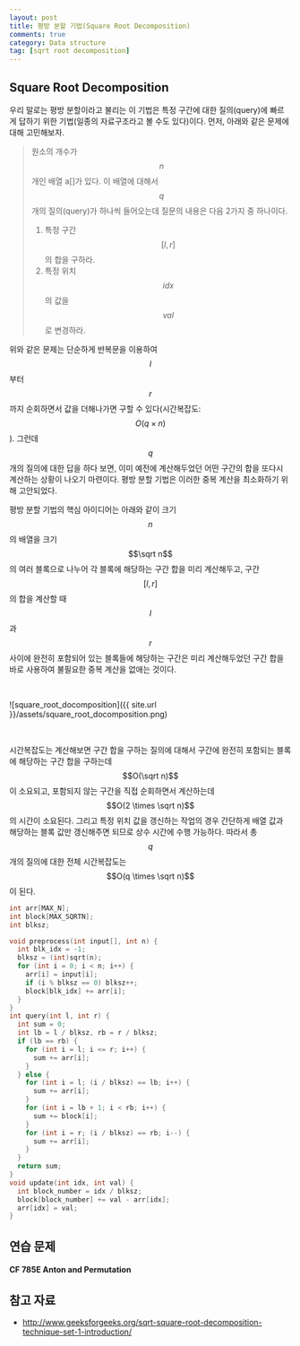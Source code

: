 ```yaml
---
layout: post
title: 평방 분할 기법(Square Root Decomposition)
comments: true
category: Data structure
tag: [sqrt root decomposition]
---
```

## Square Root Decomposition

우리 말로는 평방 분할이라고 불리는 이 기법은 특정 구간에 대한 질의(query)에 빠르게 답하기 위한 기법(일종의 자료구조라고 볼 수도 있다)이다. 먼저, 아래와 같은 문제에 대해 고민해보자.

> 원소의 개수가 $$n$$개인 배열 a[]가 있다. 이 배열에 대해서 $$q$$개의 질의(query)가 하나씩 들어오는데 질문의 내용은 다음 2가지 중 하나이다.
>
> 1. 특정 구간 $$[l, r]$$의 합을 구하라.
> 2. 특정 위치 $$idx$$의 값을 $$val$$로 변경하라.



위와 같은 문제는 단순하게 반복문을 이용하여 $$l$$부터 $$r$$까지 순회하면서 값을 더해나가면 구할 수 있다(시간복잡도: $$O(q \times n)$$). 그런데 $$q$$개의 질의에 대한 답을 하다 보면, 이미 예전에 계산해두었던 어떤 구간의 합을 또다시 계산하는 상황이 나오기 마련이다. 평방 분할 기법은 이러한 중복 계산을 최소화하기 위해 고안되었다.

평방 분할 기법의 핵심 아이디어는 아래와 같이 크기 $$n$$의 배열을 크기 $$\sqrt n$$의 여러 블록으로 나누어 각 블록에 해당하는 구간 합을 미리 계산해두고, 구간 $$[l, r]$$의 합을 계산할 때 $$l$$과 $$r$$사이에 완전히 포함되어 있는 블록들에 해당하는 구간은 미리 계산해두었던 구간 합을 바로 사용하여 불필요한 중복 계산을 없애는 것이다.

<br>

![square_root_docomposition]({{ site.url }}/assets/square_root_docomposition.png)

<br>

시간복잡도는 계산해보면 구간 합을 구하는 질의에 대해서 구간에 완전히 포함되는 블록에 해당하는 구간 합을 구하는데 $$O(\sqrt n)$$이 소요되고, 포함되지 않는 구간을 직접 순회하면서 계산하는데 $$O(2 \times \sqrt n)$$의 시간이 소요된다. 그리고 특정 위치 값을 갱신하는 작업의 경우 간단하게 배열 값과 해당하는 블록 값만 갱신해주면 되므로 상수 시간에 수행 가능하다. 따라서 총 $$q$$개의 질의에 대한 전체 시간복잡도는 $$O(q \times \sqrt n)$$이 된다.

``` c++
int arr[MAX_N];
int block[MAX_SQRTN];
int blksz;

void preprocess(int input[], int n) {
  int blk_idx = -1;
  blksz = (int)sqrt(n);
  for (int i = 0; i < n; i++) {
    arr[i] = input[i];
    if (i % blksz == 0) blksz++;
    block[blk_idx] += arr[i];
  }
}
int query(int l, int r) {
  int sum = 0;
  int lb = l / blksz, rb = r / blksz;
  if (lb == rb) {
    for (int i = l; i <= r; i++) {
      sum += arr[i];
    }
  } else {
    for (int i = l; (i / blksz) == lb; i++) {
      sum += arr[i];
    }
    for (int i = lb + 1; i < rb; i++) {
      sum += block[i];
    }
    for (int i = r; (i / blksz) == rb; i--) {
      sum += arr[i];
    }
  }
  return sum;
}
void update(int idx, int val) {
  int block_number = idx / blksz;
  block[block_number] += val - arr[idx];
  arr[idx] = val;
}
```

## 연습 문제

#### CF 785E Anton and Permutation

## 참고 자료

- http://www.geeksforgeeks.org/sqrt-square-root-decomposition-technique-set-1-introduction/

